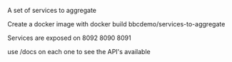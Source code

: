 A set of services to aggregate

Create a docker image with docker build bbcdemo/services-to-aggregate

Services are exposed on 8092 8090 8091

use /docs on each one to see the API's available
